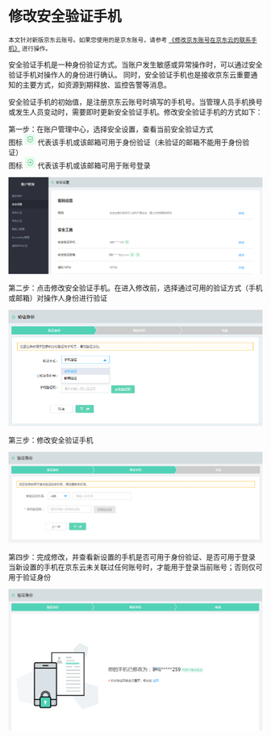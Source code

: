 # 修改安全验证手机

<small>本文针对新版京东云账号。如果您使用的是京东账号，请参考 [《修改京东账号在京东云的联系手机》](../../../documentation/User-Service/Account-Management/Change-The-Phone-Number.md) 进行操作。</small>

安全验证手机是一种身份验证方式。当账户发生敏感或异常操作时，可以通过安全验证手机对操作人的身份进行确认。
同时，安全验证手机也是接收京东云重要通知的主要方式，如资源到期释放、监控告警等消息。

安全验证手机的初始值，是注册京东云账号时填写的手机号。当管理人员手机换号或发生人员变动时，需要即时更新安全验证手机。修改安全验证手机的方式如下：

第一步：在账户管理中心，选择安全设置，查看当前安全验证方式</br>
图标 ![](../../../image/User/Account%20Management/Change%20your%20phone%20number/可用于验证.png) 代表该手机或该邮箱可用于身份验证（未验证的邮箱不能用于身份验证）</br>
图标 ![](../../../image/User/Account%20Management/Change%20your%20phone%20number/可用于登录.png) 代表该手机或该邮箱可用于账号登录

![](../../../image/User/Account%20Management/Change%20your%20phone%20number/新安全设置.png)

第二步：点击修改安全验证手机。在进入修改前，选择通过可用的验证方式（手机或邮箱）对操作人身份进行验证

![](../../../image/User/Account%20Management/Change%20your%20phone%20number/新验证身份.PNG)

第三步：修改安全验证手机

![](../../../image/User/Account%20Management/Change%20your%20phone%20number/新设置手机.png)

第四步：完成修改，并查看新设置的手机是否可用于身份验证、是否可用于登录</br>
当新设置的手机在京东云未关联过任何账号时，才能用于登录当前账号；否则仅可用于验证身份

![](../../../image/User/Account%20Management/Change%20your%20phone%20number/新完成修改.png)
